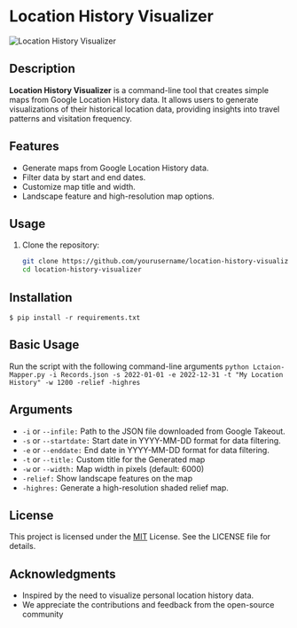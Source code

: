 # Location History Visualizer

![Location History Visualizer](https://imgur.com/a/rMLwfyn)

## Description

**Location History Visualizer** is a command-line tool that creates simple maps from Google Location History data. It allows users to generate visualizations of their historical location data, providing insights into travel patterns and visitation frequency.

## Features

- Generate maps from Google Location History data.
- Filter data by start and end dates.
- Customize map title and width.
- Landscape feature and high-resolution map options.

## Usage

1. Clone the repository:

   ```sh
   git clone https://github.com/yourusername/location-history-visualizer.git
   cd location-history-visualizer

## Installation

`$ pip install -r requirements.txt`
## Basic Usage

Run the script with the following command-line arguments
`python Lctaion-Mapper.py -i Records.json -s 2022-01-01 -e 2022-12-31 -t "My Location History" -w 1200 -relief -highres`
## Arguments
* `-i` or `--infile:` Path to the JSON file downloaded from Google Takeout.
* `-s` or `--startdate:` Start date in YYYY-MM-DD format for data filtering.
* `-e` or `--enddate:` End date in YYYY-MM-DD format for data filtering.
* `-t` or `--title:` Custom title for the Generated map
* `-w` or `--width:` Map width in pixels (default: 6000)
* `-relief:` Show landscape features on the map
* `-highres:` Generate a high-resolution shaded relief map.
## License
This project is licensed under the [MIT](https://choosealicense.com/licenses/mit/) License. See the LICENSE file for details.
## Acknowledgments
* Inspired by the need to visualize personal location history data.
* We appreciate the contributions and feedback from the open-source community